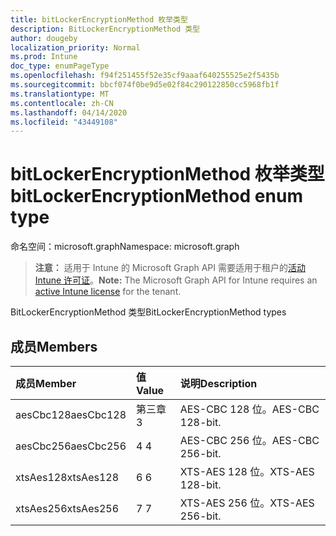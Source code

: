 ```yaml
---
title: bitLockerEncryptionMethod 枚举类型
description: BitLockerEncryptionMethod 类型
author: dougeby
localization_priority: Normal
ms.prod: Intune
doc_type: enumPageType
ms.openlocfilehash: f94f251455f52e35cf9aaaf640255525e2f5435b
ms.sourcegitcommit: bbcf074f0be9d5e02f84c290122850cc5968fb1f
ms.translationtype: MT
ms.contentlocale: zh-CN
ms.lasthandoff: 04/14/2020
ms.locfileid: "43449108"
---
```

# <a name="bitlockerencryptionmethod-enum-type"></a><span data-ttu-id="e66c0-103">bitLockerEncryptionMethod 枚举类型</span><span class="sxs-lookup"><span data-stu-id="e66c0-103">bitLockerEncryptionMethod enum type</span></span>

<span data-ttu-id="e66c0-104">命名空间：microsoft.graph</span><span class="sxs-lookup"><span data-stu-id="e66c0-104">Namespace: microsoft.graph</span></span>

> <span data-ttu-id="e66c0-105">**注意：** 适用于 Intune 的 Microsoft Graph API 需要适用于租户的[活动 Intune 许可证](https://go.microsoft.com/fwlink/?linkid=839381)。</span><span class="sxs-lookup"><span data-stu-id="e66c0-105">**Note:** The Microsoft Graph API for Intune requires an [active Intune license](https://go.microsoft.com/fwlink/?linkid=839381) for the tenant.</span></span>

<span data-ttu-id="e66c0-106">BitLockerEncryptionMethod 类型</span><span class="sxs-lookup"><span data-stu-id="e66c0-106">BitLockerEncryptionMethod types</span></span>

## <a name="members"></a><span data-ttu-id="e66c0-107">成员</span><span class="sxs-lookup"><span data-stu-id="e66c0-107">Members</span></span>
|<span data-ttu-id="e66c0-108">成员</span><span class="sxs-lookup"><span data-stu-id="e66c0-108">Member</span></span>|<span data-ttu-id="e66c0-109">值</span><span class="sxs-lookup"><span data-stu-id="e66c0-109">Value</span></span>|<span data-ttu-id="e66c0-110">说明</span><span class="sxs-lookup"><span data-stu-id="e66c0-110">Description</span></span>|
|:---|:---|:---|
|<span data-ttu-id="e66c0-111">aesCbc128</span><span class="sxs-lookup"><span data-stu-id="e66c0-111">aesCbc128</span></span>|<span data-ttu-id="e66c0-112">第三章</span><span class="sxs-lookup"><span data-stu-id="e66c0-112">3</span></span>|<span data-ttu-id="e66c0-113">AES-CBC 128 位。</span><span class="sxs-lookup"><span data-stu-id="e66c0-113">AES-CBC 128-bit.</span></span>|
|<span data-ttu-id="e66c0-114">aesCbc256</span><span class="sxs-lookup"><span data-stu-id="e66c0-114">aesCbc256</span></span>|<span data-ttu-id="e66c0-115">4 </span><span class="sxs-lookup"><span data-stu-id="e66c0-115">4</span></span>|<span data-ttu-id="e66c0-116">AES-CBC 256 位。</span><span class="sxs-lookup"><span data-stu-id="e66c0-116">AES-CBC 256-bit.</span></span>|
|<span data-ttu-id="e66c0-117">xtsAes128</span><span class="sxs-lookup"><span data-stu-id="e66c0-117">xtsAes128</span></span>|<span data-ttu-id="e66c0-118">6 </span><span class="sxs-lookup"><span data-stu-id="e66c0-118">6</span></span>|<span data-ttu-id="e66c0-119">XTS-AES 128 位。</span><span class="sxs-lookup"><span data-stu-id="e66c0-119">XTS-AES 128-bit.</span></span>|
|<span data-ttu-id="e66c0-120">xtsAes256</span><span class="sxs-lookup"><span data-stu-id="e66c0-120">xtsAes256</span></span>|<span data-ttu-id="e66c0-121">7 </span><span class="sxs-lookup"><span data-stu-id="e66c0-121">7</span></span>|<span data-ttu-id="e66c0-122">XTS-AES 256 位。</span><span class="sxs-lookup"><span data-stu-id="e66c0-122">XTS-AES 256-bit.</span></span>|







